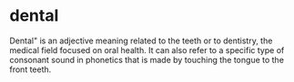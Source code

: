 # dental
Dental" is an adjective meaning related to the teeth or to dentistry, the medical field focused on oral health. It can also refer to a specific type of consonant sound in phonetics that is made by touching the tongue to the front teeth.  
